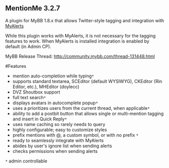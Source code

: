 ## MentionMe 3.2.7

A plugin for MyBB 1.8.x that allows Twitter-style tagging and integration with [MyAlerts](https://github.com/euantorano/MyAlerts)

While this plugin works with MyAlerts, it is not necessary for the tagging features to work. When MyAlerts is installed integration is enabled by default (in Admin CP).

MyBB Release Thread: http://community.mybb.com/thread-131448.html

#Features
* mention auto-completion while typing`*`
* supports standard textarea, SCEditor (default WYSIWYG), CKEditor (Rin Editor, etc.), MHEditor (doylecc)
* DVZ Shoutbox support
* full text search`*`
* displays avatars in autocomplete popup`*`
* uses a prioritizes users from the current thread, when applicable`*`
* ability to add a postbit button that allows single or multi-mention tagging and insert in Quick Reply`*`
* uses name caching so rarely needs to query
* highly configurable; easy to customize styles
* prefix mentions with @, a custom symbol, or with no prefix `*`
* ready to seamlessly integrate with MyAlerts
* abides by user's ignore list when sending alerts
* checks permissions when sending alerts

`*` admin controllable